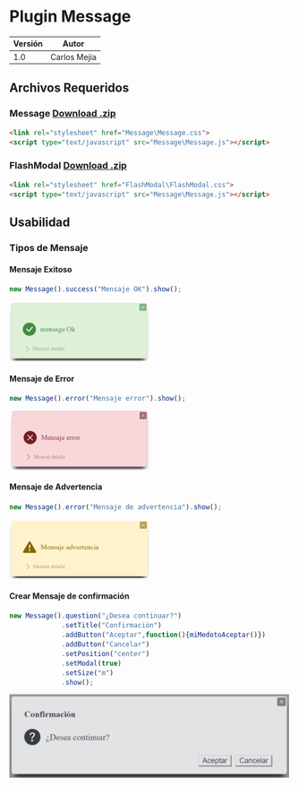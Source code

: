 # Plugin Message
| Versión     | Autor       |
| ----------- | ----------- |
| 1.0         | Carlos Mejía|

## Archivos Requeridos
### Message <a href="https://codeload.github.com/paramo18/Message/zip/refs/heads/main" download>Download .zip</a>
```html 
<link rel="stylesheet" href="Message\Message.css">
<script type="text/javascript" src="Message\Message.js"></script>
``` 



### FlashModal <a href="https://codeload.github.com/paramo18/Message/zip/refs/heads/main/Message.js" download>Download .zip</a>
```html    
<link rel="stylesheet" href="FlashModal\FlashModal.css">
<script type="text/javascript" src="Message\Message.js"></script>
``` 

## Usabilidad
### Tipos de Mensaje
#### Mensaje Exitoso
```javascript
new Message().success("Mensaje OK").show();
```
<img src="Image/success.PNG" width="250">

#### Mensaje de Error
```javascript
new Message().error("Mensaje error").show();
```
<img src="Image/error.PNG" width="250">

#### Mensaje de Advertencia
```javascript
new Message().error("Mensaje de advertencia").show();
```
<img src="Image/warning.PNG" width="250">

#### Crear Mensaje de confirmación

```javascript
new Message().question("¿Desea continuar?")
             .setTitle("Confirmación")
             .addButton("Aceptar",function(){miMedotoAceptar()})
             .addButton("Cancelar")
             .setPosition("center")
             .setModal(true)
             .setSize("m")
             .show();
```
<img src="Image/confirmacion1.PNG" width="500">